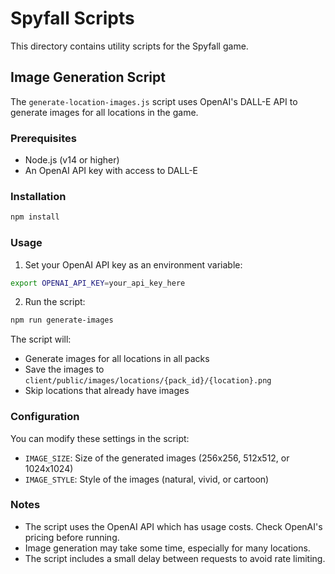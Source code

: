 # Spyfall Scripts

This directory contains utility scripts for the Spyfall game.

## Image Generation Script

The `generate-location-images.js` script uses OpenAI's DALL-E API to generate images for all locations in the game.

### Prerequisites

- Node.js (v14 or higher)
- An OpenAI API key with access to DALL-E

### Installation

```bash
npm install
```

### Usage

1. Set your OpenAI API key as an environment variable:

```bash
export OPENAI_API_KEY=your_api_key_here
```

2. Run the script:

```bash
npm run generate-images
```

The script will:
- Generate images for all locations in all packs
- Save the images to `client/public/images/locations/{pack_id}/{location}.png`
- Skip locations that already have images

### Configuration

You can modify these settings in the script:

- `IMAGE_SIZE`: Size of the generated images (256x256, 512x512, or 1024x1024)
- `IMAGE_STYLE`: Style of the images (natural, vivid, or cartoon)

### Notes

- The script uses the OpenAI API which has usage costs. Check OpenAI's pricing before running.
- Image generation may take some time, especially for many locations.
- The script includes a small delay between requests to avoid rate limiting. 